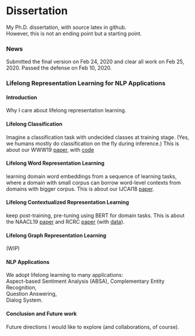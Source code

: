 # Dissertation
My Ph.D. dissertation, with source latex in github.  
However, this is not an ending point but a starting point.

### News
Submitted the final version on Feb 24, 2020 and clear all work on Feb 25, 2020.
Passed the defense on Feb 10, 2020.

### Lifelong Representation Learning for NLP Applications
#### Introduction
Why I care about lifelong representation learning.

#### Lifelong Classification
Imagine a classification task with undecided classes at training stage. (Yes, we humans mostly do classification on the fly during inference.)
This is about our WWW19 [paper](https://arxiv.org/abs/1809.06004), with [code](https://github.com/howardhsu/Meta-Open-World-Learning)

#### Lifelong Word Representation Learning
learning domain word embeddings from a sequence of learning tasks, where a domain with small corpus can borrow word-level contexts from domains with bigger corpus.
This is about our IJCAI18 [paper](https://arxiv.org/abs/1805.09991).

#### Lifelong Contextualized Representation Learning
keep post-training, pre-tuning using BERT for domain tasks. This is about the NAACL19 [paper](https://www.aclweb.org/anthology/N19-1242/) and RCRC [paper](https://arxiv.org/abs/1902.00821) (with [data](https://github.com/howardhsu/RCRC)).

#### Lifelong Graph Representation Learning
(WIP)

#### NLP Applications
We adopt lifelong learning to many applications:  
Aspect-based Sentiment Analysis (ABSA),
Complementary Entity Recognition,  
Question Answering,  
Dialog System.  

#### Conclusion and Future work
Future directions I would like to explore (and collaborations, of course).
